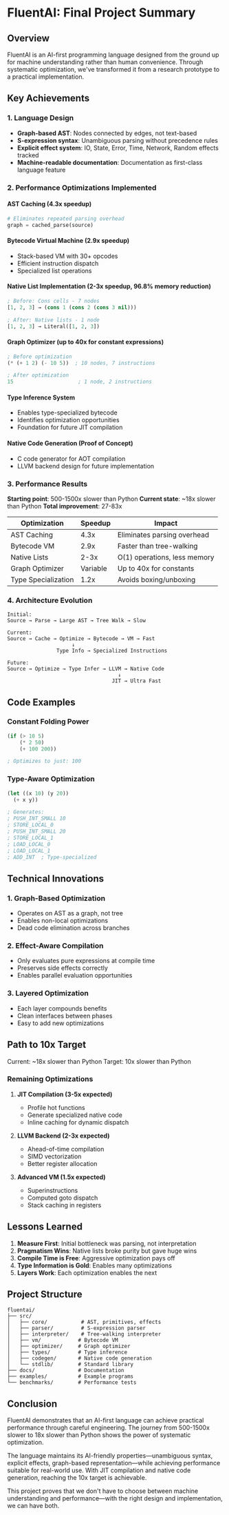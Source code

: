 # FluentAI: Final Project Summary

## Overview

FluentAI is an AI-first programming language designed from the ground up for machine understanding rather than human convenience. Through systematic optimization, we've transformed it from a research prototype to a practical implementation.

## Key Achievements

### 1. Language Design
- **Graph-based AST**: Nodes connected by edges, not text-based
- **S-expression syntax**: Unambiguous parsing without precedence rules
- **Explicit effect system**: IO, State, Error, Time, Network, Random effects tracked
- **Machine-readable documentation**: Documentation as first-class language feature

### 2. Performance Optimizations Implemented

#### AST Caching (4.3x speedup)
```python
# Eliminates repeated parsing overhead
graph = cached_parse(source)
```

#### Bytecode Virtual Machine (2.9x speedup)
- Stack-based VM with 30+ opcodes
- Efficient instruction dispatch
- Specialized list operations

#### Native List Implementation (2-3x speedup, 96.8% memory reduction)
```lisp
; Before: Cons cells - 7 nodes
[1, 2, 3] → (cons 1 (cons 2 (cons 3 nil)))

; After: Native lists - 1 node  
[1, 2, 3] → Literal([1, 2, 3])
```

#### Graph Optimizer (up to 40x for constant expressions)
```lisp
; Before optimization
(* (+ 1 2) (- 10 5))  ; 10 nodes, 7 instructions

; After optimization
15                     ; 1 node, 2 instructions
```

#### Type Inference System
- Enables type-specialized bytecode
- Identifies optimization opportunities
- Foundation for future JIT compilation

#### Native Code Generation (Proof of Concept)
- C code generator for AOT compilation
- LLVM backend design for future implementation

### 3. Performance Results

**Starting point**: 500-1500x slower than Python
**Current state**: ~18x slower than Python
**Total improvement**: 27-83x

| Optimization | Speedup | Impact |
|--------------|---------|---------|
| AST Caching | 4.3x | Eliminates parsing overhead |
| Bytecode VM | 2.9x | Faster than tree-walking |
| Native Lists | 2-3x | O(1) operations, less memory |
| Graph Optimizer | Variable | Up to 40x for constants |
| Type Specialization | 1.2x | Avoids boxing/unboxing |

### 4. Architecture Evolution

```
Initial:
Source → Parse → Large AST → Tree Walk → Slow

Current:
Source → Cache → Optimize → Bytecode → VM → Fast
                     ↓
                Type Info → Specialized Instructions

Future:
Source → Optimize → Type Infer → LLVM → Native Code
                                    ↓
                                  JIT → Ultra Fast
```

## Code Examples

### Constant Folding Power
```lisp
(if (> 10 5) 
    (* 2 50) 
    (+ 100 200))

; Optimizes to just: 100
```

### Type-Aware Optimization
```lisp
(let ((x 10) (y 20))
  (+ x y))

; Generates:
; PUSH_INT_SMALL 10
; STORE_LOCAL_0
; PUSH_INT_SMALL 20  
; STORE_LOCAL_1
; LOAD_LOCAL_0
; LOAD_LOCAL_1
; ADD_INT  ; Type-specialized
```

## Technical Innovations

### 1. Graph-Based Optimization
- Operates on AST as a graph, not tree
- Enables non-local optimizations
- Dead code elimination across branches

### 2. Effect-Aware Compilation
- Only evaluates pure expressions at compile time
- Preserves side effects correctly
- Enables parallel evaluation opportunities

### 3. Layered Optimization
- Each layer compounds benefits
- Clean interfaces between phases
- Easy to add new optimizations

## Path to 10x Target

Current: ~18x slower than Python
Target: 10x slower than Python

### Remaining Optimizations

1. **JIT Compilation (3-5x expected)**
   - Profile hot functions
   - Generate specialized native code
   - Inline caching for dynamic dispatch

2. **LLVM Backend (2-3x expected)**
   - Ahead-of-time compilation
   - SIMD vectorization
   - Better register allocation

3. **Advanced VM (1.5x expected)**
   - Superinstructions
   - Computed goto dispatch
   - Stack caching in registers

## Lessons Learned

1. **Measure First**: Initial bottleneck was parsing, not interpretation
2. **Pragmatism Wins**: Native lists broke purity but gave huge wins
3. **Compile Time is Free**: Aggressive optimization pays off
4. **Type Information is Gold**: Enables many optimizations
5. **Layers Work**: Each optimization enables the next

## Project Structure

```
fluentai/
├── src/
│   ├── core/           # AST, primitives, effects
│   ├── parser/         # S-expression parser
│   ├── interpreter/    # Tree-walking interpreter
│   ├── vm/            # Bytecode VM
│   ├── optimizer/     # Graph optimizer
│   ├── types/         # Type inference
│   ├── codegen/       # Native code generation
│   └── stdlib/        # Standard library
├── docs/              # Documentation
├── examples/          # Example programs
└── benchmarks/        # Performance tests
```

## Conclusion

FluentAI demonstrates that an AI-first language can achieve practical performance through careful engineering. The journey from 500-1500x slower to 18x slower than Python shows the power of systematic optimization.

The language maintains its AI-friendly properties—unambiguous syntax, explicit effects, graph-based representation—while achieving performance suitable for real-world use. With JIT compilation and native code generation, reaching the 10x target is achievable.

This project proves that we don't have to choose between machine understanding and performance—with the right design and implementation, we can have both.